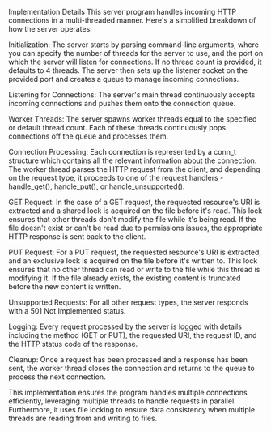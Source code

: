 Implementation Details
This server program handles incoming HTTP connections in a multi-threaded manner. Here's a simplified breakdown of how the server operates:

Initialization: The server starts by parsing command-line arguments, where you can specify the number of threads for the server to use, and the port on which the server will listen for connections. If no thread count is provided, it defaults to 4 threads. The server then sets up the listener socket on the provided port and creates a queue to manage incoming connections.

Listening for Connections: The server's main thread continuously accepts incoming connections and pushes them onto the connection queue.

Worker Threads: The server spawns worker threads equal to the specified or default thread count. Each of these threads continuously pops connections off the queue and processes them.

Connection Processing: Each connection is represented by a conn_t structure which contains all the relevant information about the connection. The worker thread parses the HTTP request from the client, and depending on the request type, it proceeds to one of the request handlers - handle_get(), handle_put(), or handle_unsupported().

GET Request: In the case of a GET request, the requested resource's URI is extracted and a shared lock is acquired on the file before it's read. This lock ensures that other threads don't modify the file while it's being read. If the file doesn't exist or can't be read due to permissions issues, the appropriate HTTP response is sent back to the client.

PUT Request: For a PUT request, the requested resource's URI is extracted, and an exclusive lock is acquired on the file before it's written to. This lock ensures that no other thread can read or write to the file while this thread is modifying it. If the file already exists, the existing content is truncated before the new content is written.

Unsupported Requests: For all other request types, the server responds with a 501 Not Implemented status.

Logging: Every request processed by the server is logged with details including the method (GET or PUT), the requested URI, the request ID, and the HTTP status code of the response.

Cleanup: Once a request has been processed and a response has been sent, the worker thread closes the connection and returns to the queue to process the next connection.

This implementation ensures the program handles multiple connections efficiently, leveraging multiple threads to handle requests in parallel. Furthermore, it uses file locking to ensure data consistency when multiple threads are reading from and writing to files.
